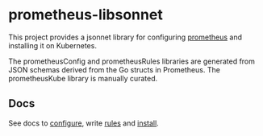 # prometheus-libsonnet

This project provides a jsonnet library for configuring
[prometheus](https://github.com/prometheus/prometheus) and installing it on Kubernetes.

The prometheusConfig and prometheusRules libraries are generated from JSON schemas derived
from the Go structs in Prometheus. The prometheusKube library is manually curated.

## Docs

See docs to [configure](./prometheusConfig/docs/README.md), write
[rules](./prometheusRules/docs/README.md) and
[install](./prometheusKube/docs/README.md).
